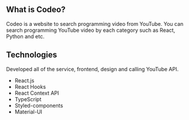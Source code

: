 ## What is Codeo?
Codeo is a website to search programming video from YouTube. You can search programming YouTube video by each category such as React, Python and etc.

## Technologies
Developed all of the service, frontend, design and calling YouTube API.

- React.js
- React Hooks
- React Context API
- TypeScript
- Styled-components
- Material-UI

